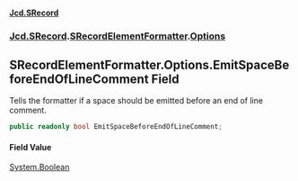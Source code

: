 #### [Jcd.SRecord](index.md 'index')
### [Jcd.SRecord](Jcd.SRecord.md 'Jcd.SRecord').[SRecordElementFormatter](Jcd.SRecord.SRecordElementFormatter.md 'Jcd.SRecord.SRecordElementFormatter').[Options](Jcd.SRecord.SRecordElementFormatter.Options.md 'Jcd.SRecord.SRecordElementFormatter.Options')

## SRecordElementFormatter.Options.EmitSpaceBeforeEndOfLineComment Field

Tells the formatter if a space should be emitted before an end of line comment.

```csharp
public readonly bool EmitSpaceBeforeEndOfLineComment;
```

#### Field Value
[System.Boolean](https://docs.microsoft.com/en-us/dotnet/api/System.Boolean 'System.Boolean')